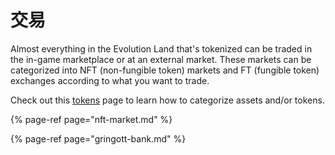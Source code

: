 # 交易

Almost everything in the Evolution Land that's tokenized can be traded in the in-game marketplace or at an external market. These markets can be categorized into NFT \(non-fungible token\) markets and FT \(fungible token\) exchanges according to what you want to trade.

Check out this [tokens](../../getting-started/tokens/) page to learn how to categorize assets and/or tokens.

{% page-ref page="nft-market.md" %}

{% page-ref page="gringott-bank.md" %}



